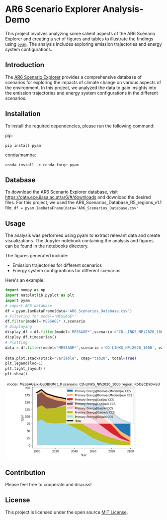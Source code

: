 # AR6 Scenario Explorer Analysis-Demo

This project involves analyzing some salient aspects of the AR6 Scenario Explorer and creating a set of figures and tables to illustrate the findings using [`pyam`](https://pyam-iamc.readthedocs.io/en/stable/index.html). The analysis includes exploring emission trajectories and energy system configurations.

## Introduction
The [AR6 Scenario Explorer](https://data.ece.iiasa.ac.at/ar6/#/workspaces) provides a comprehensive database of scenarios for exploring the impacts of climate change on various aspects of the environment. In this project, we analyzed the data to gain insights into the emission trajectories and energy system configurations in the different scenarios.

## Installation

To install the required dependencies, please run the following command:

pip:

```pip install pyam```

conda/mamba:

```conda install -c conda-forge pyam```

## Database
To download the AR6 Scenario Explorer database, visit https://data.ece.iiasa.ac.at/ar6/#/downloads and download the desired files. For this project, we used the AR6_Scenarios_Database_R5_regions_v1.1 file.
`df = pyam.IamDataFrame(data='AR6_Scenarios_Database.csv'`

## Usage
The analysis was performed using pyam to extract relevant data and create visualizations. The Jupyter notebook containing the analysis and figures can be found in the notebooks directory.

The figures generated include:

   - Emission trajectories for different scenarios
   - Energy system configurations for different scenarios
   
   
Here's an example:

```py
import numpy as np
import matplotlib.pyplot as plt
import pyam
# import AR6 database
df = pyam.IamDataFrame(data='AR6_Scenarios_Database.csv')
# Filtering for model='MESSAGE*' 
df.filter(model='MESSAGE*').scenario
# Displaying
display_df = df.filter(model='MESSAGE*',scenario ='CD-LINKS_NPi2020_1000', variable='Primary Energy|*CCS', level='1-', region='R5OECD90+EU')
display_df.timeseries()
# Plotting
data = df.filter(model='MESSAGE*',scenario ='CD-LINKS_NPi2020_1000', variable='Primary Energy|*CCS', level='1-', region='R5OECD90+EU')

data.plot.stack(stack="variable", cmap="tab20", total=True)
plt.legend(loc=1)
plt.tight_layout()
plt.show()
```
![image](demo01.png)
## Contribution
Please feel free to cooperate and discuss!

## License
This project is licensed under the open source [MIT
License](https://github.com/PyPSA/PyPSA/blob/master/LICENSE.txt).
